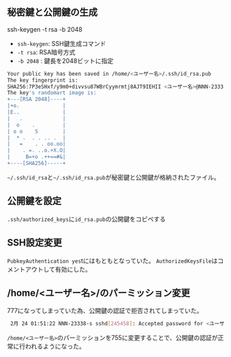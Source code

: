 ## 秘密鍵と公開鍵の生成

ssh-keygen -t rsa -b 2048

* `ssh-keygen`: SSH鍵生成コマンド
* `-t rsa`: RSA暗号方式
* `-b 2048` : 鍵長を2048ビットに指定

```bash
Your public key has been saved in /home/<ユーザー名>/.ssh/id_rsa.pub
The key fingerprint is:
SHA256:7P3eSHxf/y9m0+divvsu87WBrCyymrmtj8AJT9IEHII <ユーザー名>@NNN-23338-s
The key's randomart image is:
+---[RSA 2048]----+
|+o.              |
|E..              |
|   .             |
|  o    .         |
| o o    S        |
|  * .  . . .. .  |
|   =    . . oo.oo|
|    . =. ..o.+X.O|
|     B=+o .++==#&|
+----[SHA256]-----+
```

`~/.ssh/id_rsa`と`~/.ssh/id_rsa.pub`が秘密鍵と公開鍵が格納されたファイル。

## 公開鍵を設定

`.ssh/authorized_keys`に`id_rsa.pub`の公開鍵をコピペする

## SSH設定変更

`PubkeyAuthentication yes`tにはもともとなっていた。
`AuthorizedKeysFile`はコメントアウトして有効にした。

## /home/<ユーザー名>/のパーミッション変更

777になってしまっていた為、公開鍵の認証で拒否されてしまっていた。

```bash
 2月 24 01:51:22 NNN-23338-s sshd[245458]: Accepted password for <ユーザー名> from 172.26.32.232 port 52940 ssh2
```

`/home/<ユーザー名>`のパーミッションを755に変更することで、公開鍵の認証が正常に行われるようになった。
